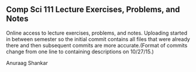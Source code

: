 Comp Sci 111 Lecture Exercises, Problems, and Notes
-----

Online access to lecture exercises, problems, and notes. Uploading started in between semester so the initial commit contains all files that were already there and then subsequent commits are more accurate.(Format of commits change from one line to containing descriptions on 10/27/15.)

Anuraag Shankar

